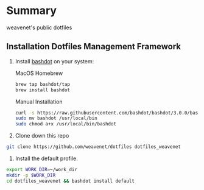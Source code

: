 # Summary

weavenet's public dotfiles

## Installation Dotfiles Management Framework

1. Install [bashdot](https://github.com/bashdot/bashdot) on your system:

    MacOS Homebrew

    ```sh
    brew tap bashdot/tap
    brew install bashdot
    ```

    Manual Installation

    ```sh
    curl -s https://raw.githubusercontent.com/bashdot/bashdot/3.0.0/bashdot > bashdot
    sudo mv bashdot /usr/local/bin
    sudo chmod a+x /usr/local/bin/bashdot
    ```

1. Clone down this repo

```sh
git clone https://github.com/weavenet/dotfiles dotfiles_weavenet
```

1. Install the default profile.

```sh
export WORK_DIR=~/work_dir
mkdir -p $WORK_DIR
cd dotfiles_weavenet && bashdot install default
